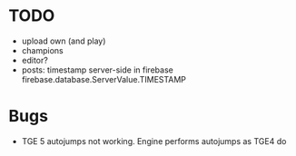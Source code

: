 # TODO
- upload own (and play)
- champions
- editor?
- posts: timestamp server-side in firebase
    firebase.database.ServerValue.TIMESTAMP


# Bugs
- TGE 5 autojumps not working. Engine performs autojumps as TGE4 do    